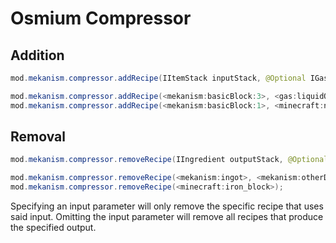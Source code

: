 
# Osmium Compressor
Addition
------
```java
mod.mekanism.compressor.addRecipe(IItemStack inputStack, @Optional IGasStack inputGas, IItemStack outputStack)

mod.mekanism.compressor.addRecipe(<mekanism:basicBlock:3>, <gas:liquidOsmium>, <minecraft:stone>);
mod.mekanism.compressor.addRecipe(<mekanism:basicBlock:1>, <minecraft:netherrack>);
```

Removal
------
```java
mod.mekanism.compressor.removeRecipe(IIngredient outputStack, @Optional IIngredient inputStack, @Optional IIngredient inputGas)

mod.mekanism.compressor.removeRecipe(<mekanism:ingot>, <mekanism:otherDust:5>, <gas:liquidOsmium>);
mod.mekanism.compressor.removeRecipe(<minecraft:iron_block>);
```
Specifying an input parameter will only remove the specific recipe that uses said input. Omitting the input parameter will remove all recipes that produce the specified output.
